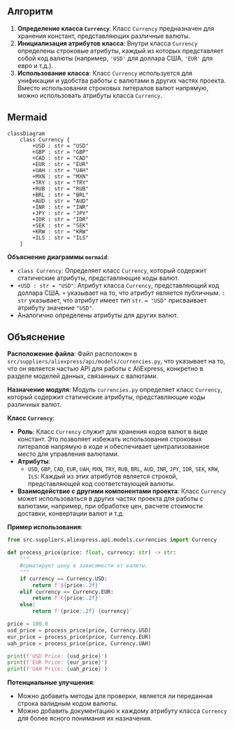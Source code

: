 ## Алгоритм

1.  **Определение класса `Currency`**: Класс `Currency` предназначен для хранения констант, представляющих различные валюты.
2.  **Инициализация атрибутов класса**: Внутри класса `Currency` определены строковые атрибуты, каждый из которых представляет собой код валюты (например, `'USD'` для доллара США, `'EUR'` для евро и т.д.).
3.  **Использование класса**: Класс `Currency` используется для унификации и удобства работы с валютами в других частях проекта. Вместо использования строковых литералов валют напрямую, можно использовать атрибуты класса `Currency`.

## Mermaid

```mermaid
classDiagram
    class Currency {
        +USD : str = "USD"
        +GBP : str = "GBP"
        +CAD : str = "CAD"
        +EUR : str = "EUR"
        +UAH : str = "UAH"
        +MXN : str = "MXN"
        +TRY : str = "TRY"
        +RUB : str = "RUB"
        +BRL : str = "BRL"
        +AUD : str = "AUD"
        +INR : str = "INR"
        +JPY : str = "JPY"
        +IDR : str = "IDR"
        +SEK : str = "SEK"
        +KRW : str = "KRW"
        +ILS : str = "ILS"
    }
```

**Объяснение диаграммы `mermaid`**:

*   `class Currency`: Определяет класс `Currency`, который содержит статические атрибуты, представляющие коды валют.
*   `+USD : str = "USD"`: Атрибут класса `Currency`, представляющий код доллара США. `+` указывает на то, что атрибут является публичным. `: str` указывает, что атрибут имеет тип `str`. `= "USD"` присваивает атрибуту значение `"USD"`.
*   Аналогично определены атрибуты для других валют.

## Объяснение

**Расположение файла**: Файл расположен в `src/suppliers/aliexpress/api/models/currencies.py`, что указывает на то, что он является частью API для работы с AliExpress, конкретно в разделе моделей данных, связанных с валютами.

**Назначение модуля**: Модуль `currencies.py` определяет класс `Currency`, который содержит статические атрибуты, представляющие коды различных валют.

**Класс `Currency`**:

*   **Роль**: Класс `Currency` служит для хранения кодов валют в виде констант. Это позволяет избежать использования строковых литералов напрямую в коде и обеспечивает централизованное место для управления валютами.
*   **Атрибуты**:
    *   `USD`, `GBP`, `CAD`, `EUR`, `UAH`, `MXN`, `TRY`, `RUB`, `BRL`, `AUD`, `INR`, `JPY`, `IDR`, `SEK`, `KRW`, `ILS`: Каждый из этих атрибутов является строкой, представляющей код соответствующей валюты.
*   **Взаимодействие с другими компонентами проекта**: Класс `Currency` может использоваться в других частях проекта для работы с валютами, например, при обработке цен, расчете стоимости доставки, конвертации валют и т.д.

**Пример использования**:

```python
from src.suppliers.aliexpress.api.models.currencies import Currency

def process_price(price: float, currency: str) -> str:
    """
    Форматирует цену в зависимости от валюты.
    """
    if currency == Currency.USD:
        return f'${price:.2f}'
    elif currency == Currency.EUR:
        return f'€{price:.2f}'
    else:
        return f'{price:.2f} {currency}'

price = 100.0
usd_price = process_price(price, Currency.USD)
eur_price = process_price(price, Currency.EUR)
uah_price = process_price(price, Currency.UAH)

print(f'USD Price: {usd_price}')
print(f'EUR Price: {eur_price}')
print(f'UAH Price: {uah_price}')
```

**Потенциальные улучшения**:

*   Можно добавить методы для проверки, является ли переданная строка валидным кодом валюты.
*   Можно добавить документацию к каждому атрибуту класса `Currency` для более ясного понимания их назначения.